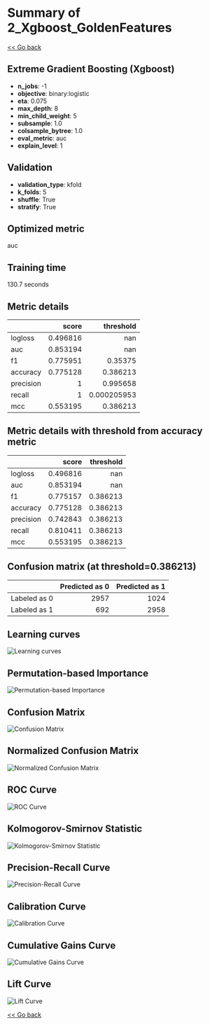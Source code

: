 # Summary of 2_Xgboost_GoldenFeatures

[<< Go back](../README.md)


## Extreme Gradient Boosting (Xgboost)
- **n_jobs**: -1
- **objective**: binary:logistic
- **eta**: 0.075
- **max_depth**: 8
- **min_child_weight**: 5
- **subsample**: 1.0
- **colsample_bytree**: 1.0
- **eval_metric**: auc
- **explain_level**: 1

## Validation
 - **validation_type**: kfold
 - **k_folds**: 5
 - **shuffle**: True
 - **stratify**: True

## Optimized metric
auc

## Training time

130.7 seconds

## Metric details
|           |    score |     threshold |
|:----------|---------:|--------------:|
| logloss   | 0.496816 | nan           |
| auc       | 0.853194 | nan           |
| f1        | 0.775951 |   0.35375     |
| accuracy  | 0.775128 |   0.386213    |
| precision | 1        |   0.995658    |
| recall    | 1        |   0.000205953 |
| mcc       | 0.553195 |   0.386213    |


## Metric details with threshold from accuracy metric
|           |    score |   threshold |
|:----------|---------:|------------:|
| logloss   | 0.496816 |  nan        |
| auc       | 0.853194 |  nan        |
| f1        | 0.775157 |    0.386213 |
| accuracy  | 0.775128 |    0.386213 |
| precision | 0.742843 |    0.386213 |
| recall    | 0.810411 |    0.386213 |
| mcc       | 0.553195 |    0.386213 |


## Confusion matrix (at threshold=0.386213)
|              |   Predicted as 0 |   Predicted as 1 |
|:-------------|-----------------:|-----------------:|
| Labeled as 0 |             2957 |             1024 |
| Labeled as 1 |              692 |             2958 |

## Learning curves
![Learning curves](learning_curves.png)

## Permutation-based Importance
![Permutation-based Importance](permutation_importance.png)
## Confusion Matrix

![Confusion Matrix](confusion_matrix.png)


## Normalized Confusion Matrix

![Normalized Confusion Matrix](confusion_matrix_normalized.png)


## ROC Curve

![ROC Curve](roc_curve.png)


## Kolmogorov-Smirnov Statistic

![Kolmogorov-Smirnov Statistic](ks_statistic.png)


## Precision-Recall Curve

![Precision-Recall Curve](precision_recall_curve.png)


## Calibration Curve

![Calibration Curve](calibration_curve_curve.png)


## Cumulative Gains Curve

![Cumulative Gains Curve](cumulative_gains_curve.png)


## Lift Curve

![Lift Curve](lift_curve.png)



[<< Go back](../README.md)
